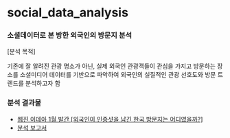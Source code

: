 # social_data_analysis
### 소셜데이터로 본 방한 외국인의 방문지 분석

[분석 목적]

기존에 잘 알려진 관광 명소가 아닌, 실제 외국인 관광객들이 관심을 가지고 방문하는 장소를 소셜미디어 데이터를 기반으로 파악하여 외국인의 실질적인 관광 선호도와 방문 트렌드를 분석하고자 함

### 분석 결과물
- [웹진 이데아 1월 발간 [외국인이 인증샷을 남긴
한국 방문지는 어디였을까?]](https://webzine.kcisa.kr/vol015/insight)
- [분석 보고서](https://github.com/seongju0705/social_data_analysis/blob/main/%EC%86%8C%EC%85%9C%EB%8D%B0%EC%9D%B4%ED%84%B0%EB%A1%9C%20%EB%B3%B8%20%EB%B0%A9%ED%95%9C%20%EC%99%B8%EA%B5%AD%EC%9D%B8%EC%9D%98%20%EB%B0%A9%EB%AC%B8%EC%A7%80%20%EB%B6%84%EC%84%9D.pdf)

